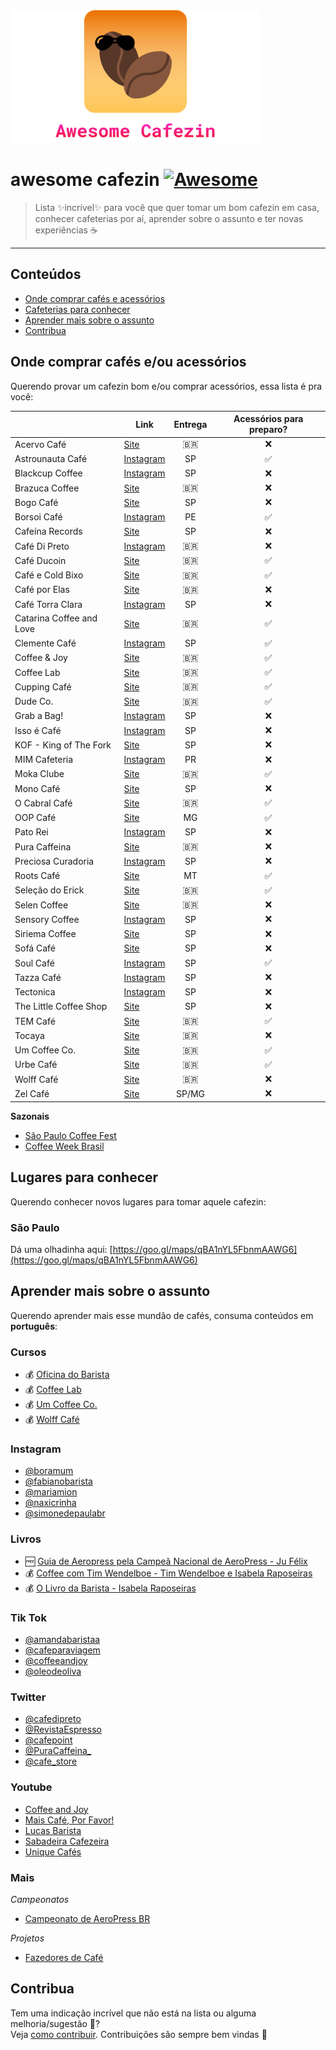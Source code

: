 <span align="center">
    <img width="400" height="auto" src="awcafe.svg" alt="Awesome Cafezin"/>
</span>

# awesome cafezin [![Awesome](https://awesome.re/badge.svg)](https://awesome.re)

> Lista ✨incrível✨ para você que quer tomar um bom cafezin em casa, conhecer cafeterias por aí, aprender sobre o assunto e ter novas experiências ☕️ 
---

## Conteúdos
- [Onde comprar cafés e acessórios](#onde-comprar-cafés-eou-acessórios)
- [Cafeterias para conhecer](#lugares-para-conhecer)
- [Aprender mais sobre o assunto](#aprender-mais-sobre-o-assunto)
- [Contribua](#Contribua)

## Onde comprar cafés e/ou acessórios  

Querendo provar um cafezin bom e/ou comprar acessórios, essa lista é pra você:  

|  	| Link    	| Entrega    	| Acessórios para preparo? |
|-  |---        |:---:          |:---:
| Acervo Café | [Site](https://www.acervocafe.com.br/) | 🇧🇷 | ❌ |
| Astrounauta Café | [Instagram](https://www.instagram.com/astronautacafe/) | SP | ✅ |
| Blackcup Coffee | [Instagram](https://www.instagram.com/blackcup.cafe/) | SP | ❌ |
| Brazuca Coffee | [Site](https://www.brazucacoffee.com.br/cafes) | 🇧🇷 | ❌ |
| Bogo Café | [Site](https://bogo.cafe/) | SP | ❌ |
| Borsoi Café | [Instagram](https://www.instagram.com/borsoicafe/) | PE | ✅ |
| Cafeína Records | [Site](https://cafeinarecords.com/collections/loja-cafeina-records) | SP | ❌ |
| Café Di Preto | [Instagram](https://www.instagram.com/cafedipreto/) | 🇧🇷 | ❌ | 
| Café Ducoin | [Site](https://cafeducoin.com.br/) | 🇧🇷 | ✅ | 
| Café e Cold Bixo | [Site](https://www.cafeecoldbixo.com.br/) | 🇧🇷 | ✅ |
| Café por Elas | [Site](https://cafeporelas.com.br/) | 🇧🇷 | ❌ |
| Café Torra Clara | [Instagram](https://www.instagram.com/cafe_torra_clara) | SP | ❌ |
| Catarina Coffee and Love | [Site](https://www.catarinacoffeeandlove.com/) | 🇧🇷 | ✅ |
| Clemente Café | [Instagram](https://www.instagram.com/clementecafe.sp/) | SP | ✅ |
| Coffee & Joy | [Site](https://coffeeandjoy.com.br/) | 🇧🇷 | ✅ |
| Coffee Lab | [Site](http://loja.coffeelab.com.br/) | 🇧🇷 | ✅ |
| Cupping Café | [Site](https://cuppingcafe.com.br/) | 🇧🇷 | ✅ |
| Dude Co. | [Site](https://www.dudecompany.com.br/) | 🇧🇷 | ✅ |
| Grab a Bag! | [Instagram](https://instagram.com/grababag_coffee) | SP | ❌ |
| Isso é Café | [Instagram](https://www.instagram.com/issoecafe) | SP | ❌ |
| KOF - King of The Fork | [Site](https://www.kingofthefork.com.br/) | SP | ❌ |
| MIM Cafeteria | [Instagram](https://www.instagram.com/mimcafeteria/) | PR | ❌ |
| Moka Clube | [Site](https://www.mokaclube.com.br/) | 🇧🇷 | ✅ |
| Mono Café | [Site](https://cafemono.com.br/) | SP | ❌ |
| O Cabral Café | [Site](https://ocabral.com/) | 🇧🇷 | ✅ |
| OOP Café | [Site](https://oop.cafe/loja/) | MG | ✅ |
| Pato Rei | [Instagram](https://www.instagram.com/patoreisp/) | SP | ❌ |
| Pura Caffeina | [Site](https://www.puracaffeina.com.br/) | 🇧🇷 | ❌ |
| Preciosa Curadoria | [Instagram](https://www.instagram.com/preciosacuradoria/) | SP | ❌ |
| Roots Café | [Site](https://www.rootsacaicafe.com.br/shop/) | MT | ✅ |
| Seleção do Erick | [Site](https://www.selecaodoerick.com/) | 🇧🇷 | ✅ |
| Selen Coffee | [Site](https://selencafe.com.br/) | 🇧🇷 | ❌ |
| Sensory Coffee | [Instagram](https://www.instagram.com/sensorycoffeeroasters/) | SP | ❌ |
| Siriema Coffee | [Site](https://siriemacoffeeroasters.com/loja/) | SP | ❌ |
| Sofá Café | [Site](https://www.sofacafe.com.br/shop) | SP | ❌ |
| Soul Café | [Instagram](https://www.instagram.com/soulcafesp/) | SP | ✅ |
| Tazza Café | [Instagram](https://www.instagram.com/tazzacafesp/) | SP | ❌ |
| Tectonica | [Instagram](https://www.instagram.com/tectonica.sp/) | SP | ❌ |
| The Little Coffee Shop | [Site](https://www.thelittlecoffeeshop.com.br/) | SP | ❌ |
| TEM Café | [Site](https://www.temcafe.com.br/) | 🇧🇷 | ✅ |
| Tocaya | [Site](https://tocaya.com.br/cafes-e-afins/) | 🇧🇷 | ❌ |
| Um Coffee Co. | [Site](https://www.umcoffeeco.com.br/) | 🇧🇷 | ✅ |
| Urbe Café | [Site](https://www.urbecafe.com.br/) | 🇧🇷 | ✅ |
| Wolff Café | [Site](https://www.wolffcafe.com.br/) | 🇧🇷 | ❌ |
| Zel Café | [Site](https://zelcafe.com.br/loja/) | SP/MG | ❌ |

**Sazonais**

- [São Paulo Coffee Fest](https://saopaulocoffeefest.com.br/)
- [Coffee Week Brasil](http://www.coffeeweekbrasil.com.br/)

## Lugares para conhecer  
Querendo conhecer novos lugares para tomar aquele cafezin:  

### **São Paulo**
Dá uma olhadinha aqui:
[https://goo.gl/maps/qBA1nYL5FbnmAAWG6](https://goo.gl/maps/qBA1nYL5FbnmAAWG6)

## Aprender mais sobre o assunto
Querendo aprender mais esse mundão de cafés, consuma conteúdos em **português**:  

### **Cursos**
- 💰 [Oficina do Barista](https://www.oficinadobarista.com.br/)
- 💰 [Coffee Lab](http://loja.coffeelab.com.br/escola-ct-8cf3c)
- 💰 [Um Coffee Co.](https://www.umcoffeeco.com.br/cursos)
- 💰 [Wolff Café](https://www.wolffcafe.com.br/cursos)

### **Instagram**
- [@boramum](https://instagram.com/boramum)
- [@fabianobarista](https://www.instagram.com/fabianobarista/)
- [@mariamion](https://instagram.com/mariamion)
- [@naxicrinha](https://www.instagram.com/naxicrinha)
- [@simonedepaulabr](https://instagram.com/simonedepaulabr)

### **Livros**
- 🆓 [Guia de Aeropress pela Campeã Nacional de AeroPress - Ju Félix](https://jufelixcafe.com/ebook-guia-de-aeropress-pela-campea-nacional-de-aeropress/)
- 💰 [Coffee com Tim Wendelboe - Tim Wendelboe e Isabela Raposeiras](http://loja.coffeelab.com.br/pd-76e6af-livro-coffee-com-tim-wendelboe.html?ct=2a2d99&p=1&s=1)
- 💰 [O Livro da Barista - Isabela Raposeiras](http://loja.coffeelab.com.br/pd-884ce2-o-livro-da-barista.html)

### **Tik Tok**
- [@amandabaristaa](https://vm.tiktok.com/ZMRxd5VLN/)
- [@cafeparaviagem](https://vm.tiktok.com/ZMRxdxmgg/)
- [@coffeeandjoy](https://vm.tiktok.com/ZMRxdyBe3/)
- [@oleodeoliva](https://vm.tiktok.com/ZMRxdxfT7/)

### **Twitter**
- [@cafedipreto](https://twitter.com/cafedipreto)
- [@RevistaEspresso](https://twitter.com/RevistaEspresso)
- [@cafepoint](https://twitter.com/cafepoint)
- [@PuraCaffeina_](https://twitter.com/PuraCaffeina_)
- [@cafe_store](https://twitter.com/cafe_store)

### **Youtube**
- [Coffee and Joy](https://www.youtube.com/c/CoffeeAndJoy)
- [Mais Café, Por Favor!](https://www.youtube.com/channel/UCEm09So0lW2wOmdMsCc26dQ/videos)
- [Lucas Barista](https://www.youtube.com/c/lucasbarista)
- [Sabadeira Cafezeira](https://www.youtube.com/c/MariaMion)
- [Unique Cafés](https://www.youtube.com/c/UniqueCafésOficial)

### **Mais**
*Campeonatos*
- [Campeonato de AeroPress BR](https://www.campeonatodeaeropress.com/)  

*Projetos*
- [Fazedores de Café](https://www.fazedoresdecafe.org/)


## Contribua 
Tem uma indicação incrível que não está na lista ou alguma melhoria/sugestão 💅?  
Veja [como contribuir](CONTRIBUTING.md). Contribuições são sempre bem vindas 🤎
